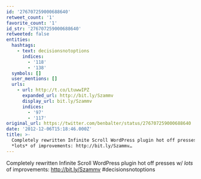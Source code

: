 ```yaml
---
id: '276707259000688640'
retweet_count: '1'
favorite_count: '1'
id_str: '276707259000688640'
retweeted: false
entities:
  hashtags:
    - text: decisionsnotoptions
      indices:
        - '118'
        - '138'
  symbols: []
  user_mentions: []
  urls:
    - url: http://t.co/LtuwwIPZ
      expanded_url: http://bit.ly/Szammv
      display_url: bit.ly/Szammv
      indices:
        - '97'
        - '117'
original_url: https://twitter.com/benbalter/status/276707259000688640
date: '2012-12-06T15:18:46.000Z'
title: >-
  Completely rewritten Infinite Scroll WordPress plugin hot off presses w/
  *lots* of improvements: http://bit.ly/Szammv…
---
```


Completely rewritten Infinite Scroll WordPress plugin hot off presses w/ *lots* of improvements: http://bit.ly/Szammv #decisionsnotoptions